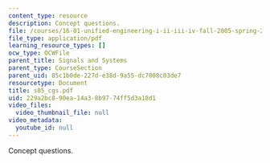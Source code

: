 ```yaml
---
content_type: resource
description: Concept questions.
file: /courses/16-01-unified-engineering-i-ii-iii-iv-fall-2005-spring-2006/229a2bc890ea14a38b9774ff5d3a18d1_s05_cgs.pdf
file_type: application/pdf
learning_resource_types: []
ocw_type: OCWFile
parent_title: Signals and Systems
parent_type: CourseSection
parent_uid: 85c1b0de-227d-e38d-9a55-dc7008c03de7
resourcetype: Document
title: s05_cgs.pdf
uid: 229a2bc8-90ea-14a3-8b97-74ff5d3a18d1
video_files:
  video_thumbnail_file: null
video_metadata:
  youtube_id: null
---
```

Concept questions.

